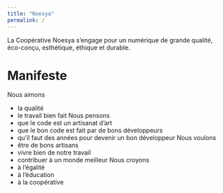 ```yaml
---
title: "Noesya"
permalink: /
---
```


La Coopérative Noesya s’engage pour un numérique de grande qualité, éco-conçu, esthétique, éthique et durable.

# Manifeste

Nous aimons
- la qualité
- le travail bien fait
Nous pensons
- que le code est un artisanat d’art
- que le bon code est fait par de bons développeurs
- qu’il faut des années pour devenir un bon développeur
Nous voulons
- être de bons artisans
- vivre bien de notre travail
- contribuer à un monde meilleur
Nous croyons
- à l’égalité
- à l’éducation
- à la coopérative